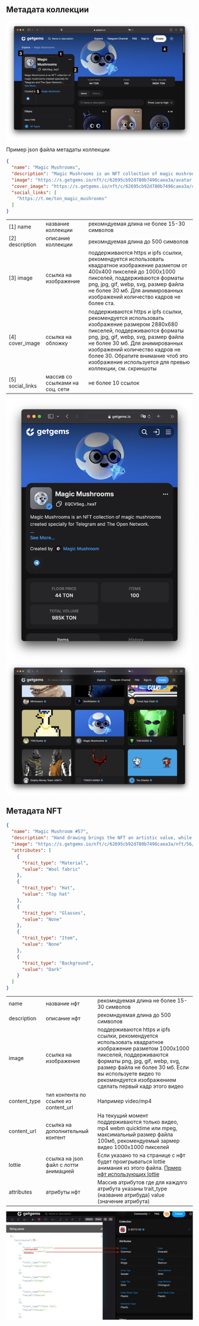 ## Метадата коллекции

![Collection example](../images/1collection.png "Collection example")

Пример json файла метадаты коллекции

```json
{
  "name": "Magic Mushrooms",
  "description": "Magic Mushrooms is an NFT collection of magic mushrooms created specially for Telegram and The Open Network.\n\nHand drawing brings the collection an artistic value, while various accessories and materials bring uniqueness and significance in our rapidly changing world.",
  "image": "https://s.getgems.io/nft/c/62695cb92d780b7496caea3a/avatar.png",
  "cover_image": "https://s.getgems.io/nft/c/62695cb92d780b7496caea3a/cover.png",
  "social_links": [
    "https://t.me/ton_magic_mushrooms"
  ]
}
```

|   |   |   |
|---|---|---|
|[1] name|название коллекции|рекомндуемая длина не более 15-30 символов|
|[2] description|описание коллекции|рекомндуемая длина до 500 символов|
|[3] image|ссылка на изображение|поддерживаются https и ipfs ссылки, рекомендуется использовать квадратное изображение разметом от 400x400 пикселей до 1000x1000 пикселей, поддерживаются форматы png, jpg, gif, webp, svg, размер файла не более 30 мб. Для анимированных изображений количество кадров не более ста.|
|[4] cover_image|ссылка на обложку|поддерживаются https и ipfs ссылки, рекомендуется использовать изображение размером 2880x680 пикселей, поддерживаются форматы png, jpg, gif, webp, svg, размер файла не более 30 мб. Для анимированных изображений количество кадров не более 30. Обратите внимание чтоб это изображение используется для превью коллекции, см. скриншоты|
|[5] social_links|массив со ссылками на соц. сети|не более 10 ссылок|



![Mobile view|width=300px](../images/2collection.png)
![Collection preview](../images/3collection.png "Collection preview")


## Метадата NFT

```json
{
  "name": "Magic Mushroom #57",
  "description": "Hand drawing brings the NFT an artistic value, while various accessories and materials bring uniqueness and significance in our rapidly changing world.",
  "image": "https://s.getgems.io/nft/c/62695cb92d780b7496caea3a/nft/56/629b9349e034e8e582cf6448.png",
  "attributes": [
    {
      "trait_type": "Material",
      "value": "Wool fabric"
    },
    {
      "trait_type": "Hat",
      "value": "Top hat"
    },
    {
      "trait_type": "Glasses",
      "value": "None"
    },
    {
      "trait_type": "Item",
      "value": "None"
    },
    {
      "trait_type": "Background",
      "value": "Dark"
    }
  ]
}
```

|              |                                       |                                                                                                                                                                                                                                                                                          |
|--------------|---------------------------------------|------------------------------------------------------------------------------------------------------------------------------------------------------------------------------------------------------------------------------------------------------------------------------------------|
| name         | название нфт                          | рекомндуемая длина не более 15-30 символов                                                                                                                                                                                                                                               |
| description  | описание нфт                          | рекомндуемая длина до 500 символов                                                                                                                                                                                                                                                       |
| image        | ссылка на изображение                 | поддерживаются https и ipfs ссылки, рекомендуется использовать квадратное изображение разметом 1000x1000 пикселей, поддерживаются форматы png, jpg, gif, webp, svg, размер файла не более 30 мб. Если вы используете видео то рекомендуется изображением сделать первый кадр этого видео |
| content_type | тип контента по ссылке из content_url | Например video/mp4                                                                                                                                                                                                                                                                       |
| content_url  | ссылка на дополнительный контент      | На текущий момент поддерживаются только видео, mp4 webm quicktime или mpeg, максимальный размер файла 100мб, рекомендуемый зармер видео 1000x1000 пикселей                                                                                                                               |
| lottie       | ссылка на json файл с лотти анимацией | Если указано то на странице с нфт будет проигрываться lottie анимания из этого файла. [Прмер нфт использующих lottie](https://getgems.io/collection/EQAG2BH0JlmFkbMrLEnyn2bIITaOSssd4WdisE4BdFMkZbir/EQCoADmGFboLrgOCDSwAe-jI-lOOVoRYllA5F4WeIMokINW8)                                   |
| attributes   | атрибуты нфт                          | Массив атрибутов где для каждлго атрибута указаны trait_type (название атрибуда) value (значение атрибута)                                                                                                                                                                               |

![Mobile view|width=600px](../images/nft-metadata.jpg)